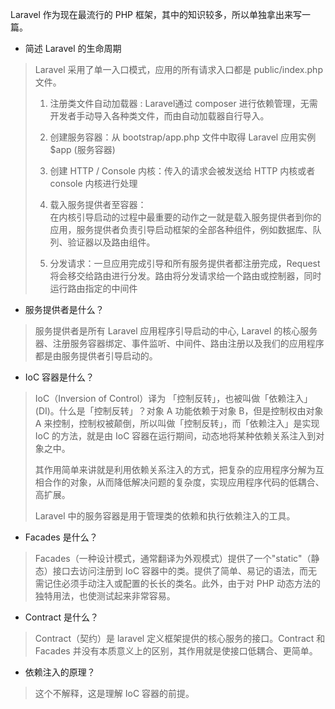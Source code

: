 Laravel 作为现在最流行的 PHP 框架，其中的知识较多，所以单独拿出来写一篇。

- 简述 Laravel 的生命周期

> Laravel 采用了单一入口模式，应用的所有请求入口都是 public/index.php 文件。
> 
> 1. 注册类文件自动加载器 : Laravel通过 composer 进行依赖管理，无需开发者手动导入各种类文件，而由自动加载器自行导入。
> 
> 2. 创建服务容器：从 bootstrap/app.php 文件中取得 Laravel 应用实例 $app (服务容器)
> 
> 3. 创建 HTTP / Console 内核：传入的请求会被发送给 HTTP 内核或者 console 内核进行处理
> 
> 4. 载入服务提供者至容器：  
> 在内核引导启动的过程中最重要的动作之一就是载入服务提供者到你的应用，服务提供者负责引导启动框架的全部各种组件，例如数据库、队列、验证器以及路由组件。
> 
> 5. 分发请求：一旦应用完成引导和所有服务提供者都注册完成，Request 将会移交给路由进行分发。路由将分发请求给一个路由或控制器，同时运行路由指定的中间件

- 服务提供者是什么？

> 服务提供者是所有 Laravel 应用程序引导启动的中心, Laravel 的核心服务器、注册服务容器绑定、事件监听、中间件、路由注册以及我们的应用程序都是由服务提供者引导启动的。

- IoC 容器是什么？

> IoC（Inversion of Control）译为 「控制反转」，也被叫做「依赖注入」(DI)。什么是「控制反转」？对象 A 功能依赖于对象 B，但是控制权由对象 A 来控制，控制权被颠倒，所以叫做「控制反转」，而「依赖注入」是实现 IoC 的方法，就是由 IoC 容器在运行期间，动态地将某种依赖关系注入到对象之中。
> 
> 其作用简单来讲就是利用依赖关系注入的方式，把复杂的应用程序分解为互相合作的对象，从而降低解决问题的复杂度，实现应用程序代码的低耦合、高扩展。
> 
> Laravel 中的服务容器是用于管理类的依赖和执行依赖注入的工具。

- Facades 是什么？

> Facades（一种设计模式，通常翻译为外观模式）提供了一个"static"（静态）接口去访问注册到 IoC 容器中的类。提供了简单、易记的语法，而无需记住必须手动注入或配置的长长的类名。此外，由于对 PHP 动态方法的独特用法，也使测试起来非常容易。

- Contract 是什么？

> Contract（契约）是 laravel  定义框架提供的核心服务的接口。Contract 和 Facades 并没有本质意义上的区别，其作用就是使接口低耦合、更简单。


- 依赖注入的原理？
 
> 这个不解释，这是理解 IoC 容器的前提。
